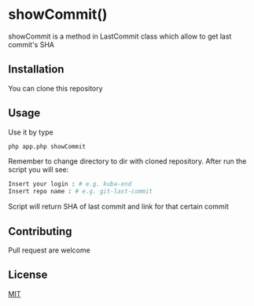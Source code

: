# showCommit()
showCommit is a method in LastCommit class which allow to get last commit's SHA
## Installation
You can clone this repository 
## Usage
Use it by type 
```bash
php app.php showCommit
```
Remember to change directory to dir with cloned repository. After run the script you will see:
```bash
Insert your login : # e.g. kuba-end
Insert repo name : # e.g. git-last-commit
```
Script will return SHA of last commit and link for that certain commit
## Contributing
Pull request are welcome
## License
[MIT](https://choosealicense.com/licenses/mit/)